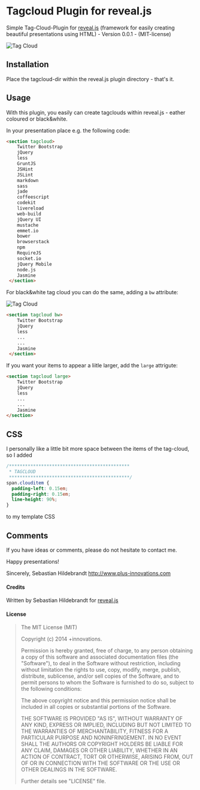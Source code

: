 # Tagcloud Plugin for reveal.js

Simple Tag-Cloud-Plugin for [reveal.js](https://github.com/hakimel/reveal.js) (framework for easily creating beautiful presentations using HTML)  - Version 0.0.1 - (MIT-license)

![Tag Cloud](http://www.plus-innovations.com/images/tagcloud.jpg)

## Installation

Place the tagcloud-dir within the reveal.js plugin directory - that's it.

## Usage

With this plugin, you easily can create tagclouds within reveal.js - eather coloured or black&white. 

In your presentation place e.g. the following code:

```html
<section tagcloud>
    Twitter Bootstrap
    jQuery
    less
    GruntJS
    JSHint
    JSLint
    markdown
    sass
    jade
    coffeescript
    codekit
    livereload
    web-build
    jQuery UI
    mustache
    emmet.io
    bower
    browserstack
    npm
    RequireJS
    socket.io
    jQuery Mobile
    node.js
    Jasmine
 </section>
```

For black&white tag cloud you can do the same, adding a `bw` attribute:

![Tag Cloud](http://www.plus-innovations.com/images/tagcloud-bw.jpg)


```html
<section tagcloud bw>
    Twitter Bootstrap
    jQuery
    less
    ...
    ...
    Jasmine
 </section>
```

If you want your items to appear a liitle larger, add the `large` attrigute:

```html
<section tagcloud large>
    Twitter Bootstrap
    jQuery
    less
    ...
    ...
    Jasmine
</section>
```


## CSS

I personally like a little bit more space between the items of the tag-cloud, so I added


```css
/*********************************************
 * TAGCLOUD
 *********************************************/
span.clouditem {
  padding-left: 0.15em;
  padding-right: 0.15em;
  line-height: 90%;
}
```

to my template CSS

## Comments

If you have ideas or comments, please do not hesitate to contact me.


Happy presentations!

Sincerely,
Sebastian Hildebrandt
http://www.plus-innovations.com


#### Credits

Written by Sebastian Hildebrandt for [reveal.js](https://github.com/hakimel/reveal.js)

#### License

>The MIT License (MIT)
>
>Copyright (c) 2014 +innovations.
>
>Permission is hereby granted, free of charge, to any person obtaining a copy
>of this software and associated documentation files (the "Software"), to deal
>in the Software without restriction, including without limitation the rights
>to use, copy, modify, merge, publish, distribute, sublicense, and/or sell
>copies of the Software, and to permit persons to whom the Software is
>furnished to do so, subject to the following conditions:
>
>The above copyright notice and this permission notice shall be included in
>all copies or substantial portions of the Software.
>
>THE SOFTWARE IS PROVIDED "AS IS", WITHOUT WARRANTY OF ANY KIND, EXPRESS OR
>IMPLIED, INCLUDING BUT NOT LIMITED TO THE WARRANTIES OF MERCHANTABILITY,
>FITNESS FOR A PARTICULAR PURPOSE AND NONINFRINGEMENT. IN NO EVENT SHALL THE
>AUTHORS OR COPYRIGHT HOLDERS BE LIABLE FOR ANY CLAIM, DAMAGES OR OTHER
>LIABILITY, WHETHER IN AN ACTION OF CONTRACT, TORT OR OTHERWISE, ARISING FROM,
>OUT OF OR IN CONNECTION WITH THE SOFTWARE OR THE USE OR OTHER DEALINGS IN
>THE SOFTWARE.
> 
>Further details see "LICENSE" file.



